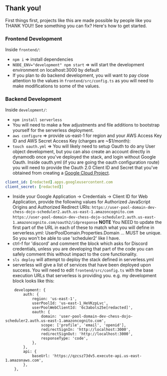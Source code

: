 ## Thank you! 

First things first, projects like this are made possible by people like you THANK YOU!! See something you can fix? Here's how to get started.

### Frontend Development

Inside `frontend/`:
- `npm i` => install dependencies
- `NODE_ENV="development" npm start` => will start the development environment on localhost:3000 by default
- If you plan to do backend development, you will want to pay close attention to the values in `frontend/src/config.ts` as you will need to make modifications to some of the values. 

### Backend Development

Inside `development/`:
- `npm install serverless`
- You will need to make a few adjustments and file additions to bootstrap yourself for the serverless deployment. 
- `aws configure` => provide us-east-1 for region and your AWS Access Key ID and AWS Secret Access Key  (charges are ~$1/month):
- `touch oauth.yml` => You will likely need to setup Oauth to do any User object development, but you can also create an account directly in dynamodb once you've deployed the stack, and login without Google Oauth. Inside oauth.yml (if you are going the oauth configuration route) you will need to provide the Oauth 2.0 Client ID and Secret that you've obtained from creating a [Google Cloud Project](https://console.cloud.google.com/apis/credentials).

```oauth.yml
client_id: [redacted].apps.googleusercontent.com
client_secret: [redacted]]
```

- Inside your Google Application -> Credentials -> Client ID for Web Application, provide the following values for Authorized JavaScript Origins and Authorized Redirect URIs:
`https://user-pool-domain-dev-chess-dojo-scheduler2.auth.us-east-1.amazoncognito.com`
`https://user-pool-domain-dev-chess-dojo-scheduler2.auth.us-east-1.amazoncognito.com/oauth2/idpresponse`
**NOTE** You NEED to update the first part of the URL in each of these to match what you will define in serverless.yml: UserPoolDomain.Properties.Domain ... MUST be unique. So you won't be able to use 'scheduler2' like I have. 
- ctrl-f for 'discord' and comment the block which asks for Discord credentials, unless you are developing that part of the code you can safely comment this without impact to the core functionality. 
- `sls deploy` will attempt to deploy the stack defined in serverless.yml
- serverless will give a list of services that have been deployed upon success. You will need to edit `frontend/src/config.ts` with the base execution URLs that serverless is providing you. e.g. my development block looks like this:

```
    development: {
        auth: {
            region: 'us-east-1',
            userPoolId: 'us-east-1_HeVKzpLvc',
            userPoolWebClientId: '6c3abols25e[redacted]',
            oauth: {
                domain: 'user-pool-domain-dev-chess-dojo-scheduler2.auth.us-east-1.amazoncognito.com',
                scope: ['profile', 'email', 'openid'],
                redirectSignIn: 'http://localhost:3000',
                redirectSignOut: 'http://localhost:3000',
                responseType: 'code',
            },
        },
        api: {
            baseUrl: 'https://qzcsz73dv5.execute-api.us-east-1.amazonaws.com',
        },
    },
```




